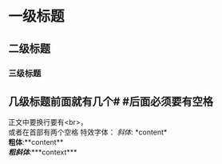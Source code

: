 
 
# 一级标题
## 二级标题
### 三级标题
## 几级标题前面就有几个\# \#后面必须要有空格

正文中要换行要有\<br\>，<br>或者在首部有两个空格
  特效字体：
  *斜体*:  \*content\* <br>
  **粗体**:\*\*content\*\* <br>
  ***粗斜体***:\*\*\*context\*\*\* <br>

